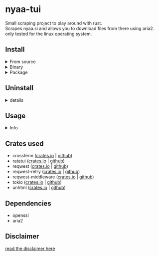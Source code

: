 # nyaa-tui

Small scraping project to play around with rust.  
Scrapes nyaa.si and allows you to download files from there using aria2.  
only tested for the linux operating system.

## Install

<details><summary>From source</summary>

This requires you to have cargo set-up on your system.  
Either use your package manager to install `rustup`, or follow the official rust [Getting started](https://www.rust-lang.org/learn/get-started) 

```
git clone https://github.com/woolw/nyaa-tui.git
cd nyaa-tui/
cargo run --release
```
</details>

<details><summary>Binary</summary>

You can find the latest binary [here](https://github.com/woolw/nyaa-tui/releases/latest).  
After you downloaded the binary, you can execute it from the terminal:
```
chmod +x nyaa-tui
./nyaa-tui
```

Or make it executable from everywhere:
```
chmod +x nyaa-tui
sudo cp nyaa-tui /usr/local/bin/
```
</details>

<details><summary>Package</summary>

soon
</details>

## Uninstall

<details><summary>details</summary>

- From source  
Just delete the cloned folder.

- Binary
```
sudo rm /usr/local/bin/nyaa-tui
```
</details>

## Usage

<details><summary>Info</summary>

Normal execution  
This will download all content to the execution-directory:
```
nyaa-tui
```   

If you want to set the download location to another directory, use the `--dir=` flag followed by the full path:
```
nyaa-tui --dir=${HOME}/Downloads
```
</details>

## Crates used

- crossterm ([crates.io](https://crates.io/crates/crossterm) | [github](https://github.com/crossterm-rs/crossterm))
- ratatui ([crates.io](https://crates.io/crates/ratatui) | [github](https://github.com/ratatui-org/ratatui))
- reqwest ([crates.io](https://crates.io/crates/reqwest) | [github](https://github.com/seanmonstar/reqwest))
- reqwest-retry ([crates.io](https://crates.io/crates/reqwest-retry) | [github](https://github.com/TrueLayer/reqwest-middleware))
- reqwest-middleware ([crates.io](https://crates.io/crates/reqwest-middleware) | [github](https://github.com/TrueLayer/reqwest-middleware))
- tokio ([crates.io](https://crates.io/crates/tokio) | [github](https://github.com/tokio-rs/tokio))
- unhtml ([crates.io](https://crates.io/crates/unhtml) | [github](https://github.com/Hexilee/unhtml.rs))

## Dependencies

- openssl
- aria2

## Disclaimer 

[read the disclaimer here](https://github.com/woolw/nyaa-tui/blob/master/DISCLAIMER.md)